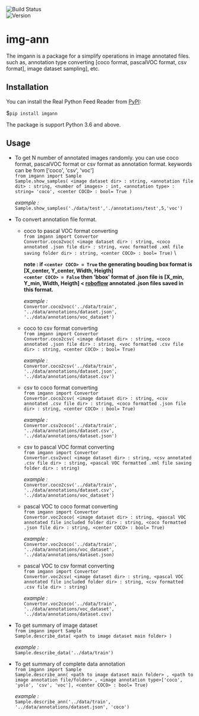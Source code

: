 ![Build Status](https://travis-ci.com/nipdep/img-ann.svg?branch=main)\
![Version](https://img.shields.io/pypi/v/imgann)

# img-ann

The imgann is a package for a simplify operations in image annotated files.
such as, annotation type converting \[coco format, pascalVOC format, csv format], image dataset sampling], etc.


## Installation
You can install the Real Python Feed Reader from [PyPI](https://pypi.org/project/imgann/):

$`pip install imgann`

The package is support Python 3.6 and above.
 
## Usage

 
 - To get N number of annotated images randomly.
    you can use coco format, pascalVOC format or csv format as annotation format.
    <annotation type> keywords can be from \['coco', 'csv', 'voc'] \
    `from imgann import Sample`\
    `Sample.show_samples( <image dataset dir> : string, <annotation file dit> : string, <number of images> : int, <annotation type> : string= 'coco', <center COCO> : bool= True )`
 
      _example :_ \
      `Sample.show_samples('./data/test','./annotations/test',5,'voc')` 
    
 - To convert annotation file format.
    - coco to pascal VOC format converting\
    `from imgann import Convertor` \
    `Convertor.coco2voc( <image dataset dir> : string, <coco annotated .json file dir> : string, <voc formatted .xml file saving folder dir> : string, <center COCO> : bool= True)` \
 
        __note : if `<center COCO> = True` the generating bouding box format is [X_center, Y_center, Width, Heigth] \
                    `<center COCO> = False` then 'bbox' format of .json file is [X_min, Y_min, Width, Heigth]  < [roboflow](https://app.roboflow.com/) annotated .json files                         saved in this format.__
                   
        _example :_  
        `Convertor.coco2voc('../data/train', '../data/annotations/dataset.json', '../data/annotations/voc_dataset')`
    
    - coco to csv format converting\
    `from imgann import Convertor` \
    `Convertor.coco2csv( <image dataset dir> : string, <coco annotated .json file dir> : string, <voc formatted .csv file dir> : string, <center COCO> : bool= True)` 
         
        _example :_ \
        `Convertor.coco2csv('../data/train', '../data/annotations/dataset.json', '../data/annotations/dataset.csv')`
    
 
    - csv to coco format converting\
    `from imgann import Convertor` \
    `Convertor.coco2csv( <image dataset dir> : string, <csv annotated .csv file dir> : string, <coco formatted .json file dir> : string, <center COCO> : bool= True)` 

        _example :_ \
        `Convertor.csv2coco('../data/train', '../data/annotations/dataset.csv', '../data/annotations/dataset.json')` 
         
    - csv to pascal VOC format converting\
    `from imgann import Convertor` \
    `Convertor.csv2voc( <image dataset dir> : string, <csv annotated .csv file dir> : string, <pascal VOC formatted .xml file saving folder dir> : string)` 

        _example :_ \
        `Convertor.coco2csv('../data/train', '../data/annotations/dataset.csv', '../data/annotations/voc_dataset')` 
       
    - pascal VOC to coco format converting\
    `from imgann import Convertor` \
    `Convertor.voc2coco( <image dataset dir> : string, <pascal VOC annotated file included folder dir> : string, <coco formatted .json file dir> : string, <center COCO> : bool= True)`
    
        _example :_ \
        `Convertor.voc2coco('../data/train', '../data/annotations/voc_dataset', '../data/annotations/dataset.json)`
        
     - pascal VOC to csv format converting\
    `from imgann import Convertor` \
    `Convertor.voc2csv( <image dataset dir> : string, <pascal VOC annotated file included folder dir> : string, <csv formatted .csv file dir> : string)`
    
        _example :_ \
        `Convertor.voc2coco('../data/train', '../data/annotations/voc_dataset', '../data/annotations/dataset.csv)`
    
    
  - To get summary of image dataset\
  `from imgann import Sample`\
  `Sample.describe_data( <path to image dataset main folder> )`
  
      _example :_\
      `Sample.describe_data('../data/train')`
   
  - To get summary of complete data annotation\
  `from imgann import Sample`\
  `Sample.describe_ann( <path to image dataset main folder> , <path to image annotation file/folder> , <image annotation type>['coco', 'yolo', 'csv', 'voc'], <center COCO> : bool= True)`
  
     _example :_\
     `Sample.describe_ann('../data/train', '../data/annotations/dataset.json', 'coco')`
